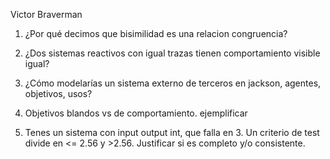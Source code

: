 Victor Braverman 

1. ¿Por qué decimos que bisimilidad es una relacion congruencia?

2. ¿Dos sistemas reactivos con igual trazas tienen comportamiento visible igual?

3. ¿Cómo modelarías un sistema externo de terceros en jackson, agentes,
objetivos, usos?

4. Objetivos blandos vs de comportamiento. ejemplificar

5. Tenes un sistema con input output int, que falla en 3. Un criterio de test
divide en <= 2.56 y >2.56. Justificar si es completo y/o consistente.
